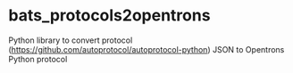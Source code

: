 # bats_protocols2opentrons
Python library to convert protocol (https://github.com/autoprotocol/autoprotocol-python) JSON to Opentrons Python protocol
